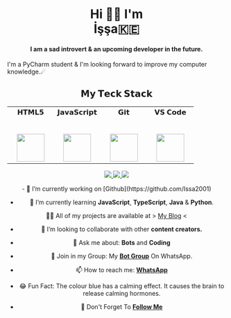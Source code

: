 <h1 align="center">Hi 👋🏼 I'm <br>İşşa🇰🇪</h1>
<h4 align="center">I am a sad introvert & an upcoming developer in the future.</h3>
<h7 align="left">I'm a PyCharm student & I'm looking forward to improve my computer knowledge.☄<br>

<div align="center">
<img 
  </div>

## 𝗠𝘆 𝗧𝗲𝗰𝗸 𝗦𝘁𝗮𝗰𝗸

<table>
  <tbody>
    <tr valign="top">
      <td width="25%" align="center">
        <span>𝗛𝗧𝗠𝗟𝟱</span><br><br><br>
        <img height="64px" src="https://cdn.svgporn.com/logos/html-5.svg">
      </td>
      <td width="25%" align="center">
        <span>𝗝𝗮𝘃𝗮𝗦𝗰𝗿𝗶𝗽𝘁</span><br><br><br>
        <img height="64px" src="https://cdn.svgporn.com/logos/javascript.svg">
      </td>
      <td width="25%" align="center">
        <span>𝗚𝗶𝘁</span><br><br><br>
        <img height="64px" src="https://cdn.svgporn.com/logos/git-icon.svg">
      </td>
      <td width="25%" align="center">
        <span>𝗩𝗦 𝗖𝗼𝗱𝗲</span><br><br><br>
        <img height="64px" src="https://cdn.svgporn.com/logos/visual-studio-code.svg">
        </td>
    </tr>
  </tbody>
</table>

<p align="center">
  <a href="https://github.com/Issa2001/Issa2001.git">
    <img src="https://komarev.com/ghpvc/?username=Issa2001&label=Profile%20views&color=ff69b4&label=Profile+Views&style=plastic">

  </a>
  <a href="https://github.com/Issa2001?tab=stars">
    <img src="https://img.shields.io/github/stars/Issa2001?color=ff69b4&label=Stargazers&style=plastic">

  </a>
  <a href="https://github.com/https://github.com/Issa2001?tab=followers">
    <img src="https://img.shields.io/github/followers/Issa2001?color=ff69b4&label=Followers&style=plastic">

  </a>
</p>
- 🚦 I’m currently working on [Github](https://github.com/Issa2001)

- 📖 I’m currently learning **JavaScript**, **TypeScript**, **Java** & **Python**.

 👨‍💻 All of my projects are available at > [My Blog](https://github.com/Issa2001) <


- 👥 I’m looking to collaborate with other **content creators.**

- 💬 Ask me about: **Bots** and **Coding**

- 🦜 Join in my Group: My **[Bot Group](https://chat.whatsapp.com/D4tuEhlXcBIFZtFiBWRnOV)** On WhatsApp.

- 📫 How to reach me: **[WhatsApp](https://wa.me/16156249543)**

- 😂 Fun Fact: The colour blue has a calming effect. It causes the brain to release calming hormones.

- 📲 Don't Forget To **[Follow Me](https://github.com/Issa2001)**




